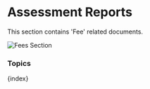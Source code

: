 <!-- add-breadcrumbs -->
# Assessment Reports

This section contains 'Fee' related documents.

<img class="screenshot" alt="Fees Section" src="{{docs_base_url}}/assets/img/education/fees/fees-section.png">

### Topics

{index}